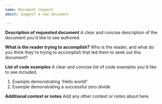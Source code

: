 ```yaml
---
name: Document request
about: Suggest a new document

---
```


**Description of requested document**
A clear and concise description of the document you'd like to see authored.


**What is the reader trying to accomplish?**
Who is the reader, and what do you think they're trying to accomplish that led them to seek out this document?


**List of code examples**
A clear and concise list of code examples you'd like to see included.
1. Example demonstrating 'Hello world!'
2. Example demonstrating a successful zero divide


**Additional context or notes**
Add any other context or notes about here.
